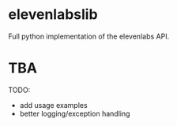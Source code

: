 # elevenlabslib
Full python implementation of the elevenlabs API.

# TBA
TODO: 
- add usage examples
- better logging/exception handling
